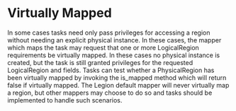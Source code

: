 # Virtually Mapped

In some cases tasks need only pass privileges for accessing a region without needing an explicit physical instance.
In these cases, the mapper which maps the task may request that one or more LogicalRegion requirements be virtually mapped.
In these cases no physical instance is created, but the task is still granted privileges for the requested
LogicalRegion and fields.
Tasks can test whether a PhysicalRegion has been virtually mapped by invoking the is_mapped method which
will return false if virtually mapped.
The Legion default mapper will never virtually map a region, but other mappers may choose to do so
and tasks should be implemented to handle such scenarios.

